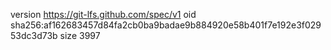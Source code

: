 version https://git-lfs.github.com/spec/v1
oid sha256:af162683457d84fa2cb0ba9badae9b884920e58b401f7e192e3f02953dc3d73b
size 3997
